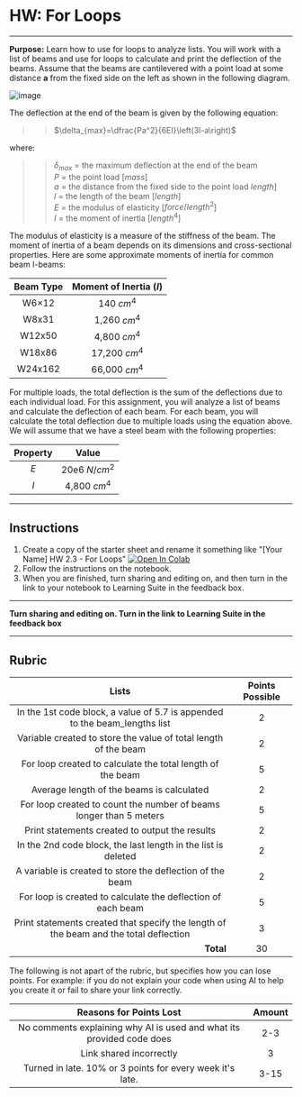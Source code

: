 # HW: For Loops

---

**Purpose:** Learn how to use for loops to analyze lists. You will work with a list of beams and use for loops to 
calculate and print the deflection of the beams. Assume that the beams are cantilevered with a point load at some 
distance **a** from the fixed side on the left as shown in the following diagram. 

![image](https://www.vcalc.com/attachments/f79744e5-e005-11e3-b7aa-bc764e2038f2/CantileverBeamConcentratedloadPatanypoint-illustration.png)

The deflection at the end of the beam is given by the following equation:

>>$\delta_{max}=\dfrac{Pa^2}{6EI}\left(3l-a\right)$

where:

>>$\delta_{max}$ = the maximum deflection at the end of the beam<br>
$P$ = the point load [$mass$]<br>
$a$ = the distance from the fixed side to the point load $length$]<br>
$l$ = the length of the beam [$length$]<br>
$E$ = the modulus of elasticity  [$force/length^2$]<br>
$I$ = the moment of inertia [$length^4$]

The modulus of elasticity is a measure of the stiffness of the beam. The moment of inertia of a beam depends on its dimensions and cross-sectional properties. Here are some approximate moments of inertia for common beam I-beams:

| Beam Type | Moment of Inertia ($I$) |
|:---------:|:-----------------------:|
|   W6×12   |       140 $cm^4$        |
|   W8x31   |      1,260 $cm^4$       |
|  W12x50   |      4,800 $cm^4$       |
|  W18x86   |      17,200 $cm^4$      |   
|  W24x162  |      66,000 $cm^4$      |


For multiple loads, the total deflection is the sum of the deflections due to each individual load. For this assignment, you will analyze a list of beams and calculate the deflection of each beam. For each beam, you will calculate the total deflection due to multiple loads using the equation above. We will assume that we have a steel beam with the following properties:

| Property |     Value     |
|:--------:|:-------------:|
| $E$      | 20e6 $N/cm^2$ |
| $I$      | 4,800 $cm^4$  |

---

## Instructions

1.  Create a copy of the starter sheet and rename it something like "[Your Name] HW 2.3 - For Loops"
<a href="https://colab.research.google.com/github/byu-cce270/content/blob/main/docs/unit2/02_for_loops_into_functions/for_loops_hw.ipynb" target="_blank"><img src="https://colab.research.google.com/assets/colab-badge.svg" alt="Open In Colab"/></a>
2. Follow the instructions on the notebook.
3. When you are finished, turn sharing and editing on, and then turn in the link to your notebook to Learning Suite in 
   the feedback box.

---

**Turn sharing and editing on. Turn in the link to Learning Suite in the feedback box**

---

## Rubric

|                                            Lists                                                     | Points Possible |
|:----------------------------------------------------------------------------------------------------:|:---------------:|
|              In the 1st code block, a value of 5.7 is appended to the beam_lengths list              |        2        |
|                  Variable created to store the value of total length of the beam                     |        2        |
|                     For loop created to calculate the total length of the beam                       |        5        |
|                            Average length of the beams is calculated                                 |        2        |
|                For loop created to count the number of beams longer than 5 meters                    |        5        |
|                         Print statements created to output the results                               |        2        |
|                   In the 2nd code block, the last length in the list is deleted                      |        2        |
|                     A variable is created to store the deflection of the beam                        |        2        |
|                   For loop is created to calculate the deflection of each beam                       |        5        |
|        Print statements created that specify the length of the beam and the total deflection         |        3        |
|                          <div style="text-align: right">**Total**</div>                              |       30        |

The following is not apart of the rubric, but specifies how you can lose points. For example: if you do not explain your code when using AI to help you create it or fail to share your link correctly.

|                      **Reasons for Points Lost**                      | **Amount** |  
|:---------------------------------------------------------------------:|:----------:|
| No comments explaining why AI is used and what its provided code does |    2-3     |
|                        Link shared incorrectly                        |     3      |
|       Turned in late. 10% or 3 points for every week it's late.       |    3-15    |
